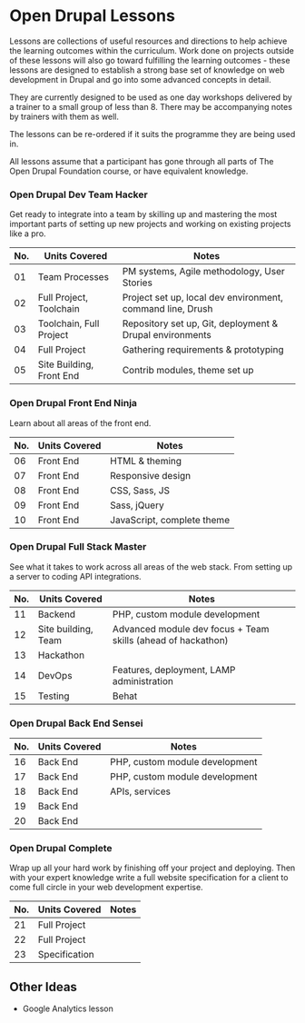 Open Drupal Lessons
===================

Lessons are collections of useful resources and directions to help achieve the
learning outcomes within the curriculum. Work done on projects outside of these
lessons will also go toward fulfilling the learning outcomes - these lessons are
designed to establish a strong base set of knowledge on web development in Drupal
and go into some advanced concepts in detail.

They are currently designed to be used as one day workshops delivered by a
trainer to a small group of less than 8. There may be accompanying notes by
trainers with them as well.

The lessons can be re-ordered if it suits the programme they are being used in.

All lessons assume that a participant has gone through all parts of The Open
Drupal Foundation course, or have equivalent knowledge.

### Open Drupal Dev Team Hacker

Get ready to integrate into a team by skilling up and mastering the most important
parts of setting up new projects and working on existing projects like a pro.

| No.| Units Covered             | Notes                                                        |
|----|---------------------------|--------------------------------------------------------------|
| 01 | Team Processes            | PM systems, Agile methodology, User Stories                  |
| 02 | Full Project, Toolchain   | Project set up, local dev environment, command line, Drush   |
| 03 | Toolchain, Full Project   | Repository set up, Git, deployment & Drupal environments     |
| 04 | Full Project              | Gathering requirements & prototyping                         |
| 05 | Site Building, Front End  | Contrib modules, theme set up                                |

### Open Drupal Front End Ninja

Learn about all areas of the front end.

| No.| Units Covered             | Notes                                                        |
|----|---------------------------|--------------------------------------------------------------|
| 06 | Front End                 | HTML & theming                                               |
| 07 | Front End                 | Responsive design                                            |
| 08 | Front End                 | CSS, Sass, JS                                                |
| 09 | Front End                 | Sass, jQuery                                                 |
| 10 | Front End                 | JavaScript, complete theme                                   |

### Open Drupal Full Stack Master

See what it takes to work across all areas of the web stack. From setting up a server to
coding API integrations.

| No.| Units Covered             | Notes                                                        |
|----|---------------------------|--------------------------------------------------------------|
| 11 | Backend                   | PHP, custom module development                               |
| 12 | Site building, Team       | Advanced module dev focus + Team skills (ahead of hackathon) |
| 13 | Hackathon                 |                                                              |
| 14 | DevOps                    | Features, deployment, LAMP administration                    |
| 15 | Testing                   | Behat                                                        |

### Open Drupal Back End Sensei

| No.| Units Covered             | Notes                                                        |
|----|---------------------------|--------------------------------------------------------------|
| 16 | Back End                  | PHP, custom module development                               |
| 17 | Back End                  | PHP, custom module development                               |
| 18 | Back End                  | APIs, services                                               |
| 19 | Back End                  |                                                              |
| 20 | Back End                  |                                                              |

### Open Drupal Complete

Wrap up all your hard work by finishing off your project and deploying. Then with your
expert knowledge write a full website specification for a client to come full circle in
your web development expertise.

| No.| Units Covered             | Notes                                                       |
|----|---------------------------|-------------------------------------------------------------|
| 21 | Full Project              |                                                             |
| 22 | Full Project              |                                                             |
| 23 | Specification             |                                                             |


Other Ideas
-----------

* Google Analytics lesson
